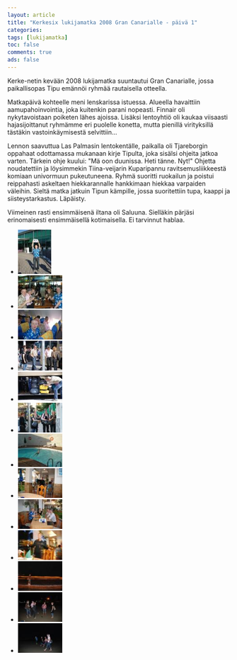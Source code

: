 ```yaml
---
layout: article 
title: "Kerkesix lukijamatka 2008 Gran Canarialle - päivä 1" 
categories: 
tags: [lukijamatka]
toc: false 
comments: true 
ads: false 
---
```


Kerke-netin kevään 2008 lukijamatka suuntautui Gran Canarialle, jossa
paikallisopas Tipu emännöi ryhmää rautaisella otteella.

Matkapäivä kohteelle meni lenskarissa istuessa. Alueella havaittiin
aamupahoinvointia, joka kuitenkin parani nopeasti. Finnair oli
nykytavoistaan poiketen lähes ajoissa. Lisäksi lentoyhtiö oli kaukaa
viisaasti hajasijoittanut ryhmämme eri puolelle konetta, mutta pienillä
virityksillä tästäkin vastoinkäymisestä selvittiin...

Lennon saavuttua Las Palmasin lentokentälle, paikalla oli Tjareborgin
oppahaat odottamassa mukanaan kirje Tipulta, joka sisälsi ohjeita jatkoa
varten. Tärkein ohje kuului: "Mä oon duunissa. Heti tänne. Nyt!" Ohjetta
noudatettiin ja löysimmekin Tiina-veijarin Kuparipannu
ravitsemusliikkeestä komiaan univormuun pukeutuneena. Ryhmä suoritti
ruokailun ja poistui reippahasti askeltaen hiekkarannalle hankkimaan
hiekkaa varpaiden väleihin. Sieltä matka jatkuin Tipun kämpille, jossa
suoritettiin tupa, kaappi ja siisteystarkastus. Läpäisty.

Viimeinen rasti ensimmäisenä iltana oli Saluuna. Sielläkin pärjäsi
erinomaisesti ensimmäisellä kotimaisella. Ei tarvinnut hablaa.

<div class="th-grid image-gallery" markdown="1">

-   [![](/images/kerkesix-lukijamatka-2008-paiva-1/Thumbnails/1.JPG)](/images/kerkesix-lukijamatka-2008-paiva-1/1.JPG)
-   [![](/images/kerkesix-lukijamatka-2008-paiva-1/Thumbnails/2.JPG)](/images/kerkesix-lukijamatka-2008-paiva-1/2.JPG)
-   [![](/images/kerkesix-lukijamatka-2008-paiva-1/Thumbnails/3.JPG)](/images/kerkesix-lukijamatka-2008-paiva-1/3.JPG)
-   [![](/images/kerkesix-lukijamatka-2008-paiva-1/Thumbnails/4.JPG)](/images/kerkesix-lukijamatka-2008-paiva-1/4.JPG)
-   [![](/images/kerkesix-lukijamatka-2008-paiva-1/Thumbnails/5.JPG)](/images/kerkesix-lukijamatka-2008-paiva-1/5.JPG)
-   [![](/images/kerkesix-lukijamatka-2008-paiva-1/Thumbnails/6.JPG)](/images/kerkesix-lukijamatka-2008-paiva-1/6.JPG)
-   [![](/images/kerkesix-lukijamatka-2008-paiva-1/Thumbnails/7.JPG)](/images/kerkesix-lukijamatka-2008-paiva-1/7.JPG)
-   [![](/images/kerkesix-lukijamatka-2008-paiva-1/Thumbnails/8.JPG)](/images/kerkesix-lukijamatka-2008-paiva-1/8.JPG)
-   [![](/images/kerkesix-lukijamatka-2008-paiva-1/Thumbnails/9.JPG)](/images/kerkesix-lukijamatka-2008-paiva-1/9.JPG)
-   [![](/images/kerkesix-lukijamatka-2008-paiva-1/Thumbnails/91.JPG)](/images/kerkesix-lukijamatka-2008-paiva-1/91.JPG)
-   [![](/images/kerkesix-lukijamatka-2008-paiva-1/Thumbnails/92.JPG)](/images/kerkesix-lukijamatka-2008-paiva-1/92.JPG)
-   [![](/images/kerkesix-lukijamatka-2008-paiva-1/Thumbnails/93.JPG)](/images/kerkesix-lukijamatka-2008-paiva-1/93.JPG)
-   [![](/images/kerkesix-lukijamatka-2008-paiva-1/Thumbnails/94.JPG)](/images/kerkesix-lukijamatka-2008-paiva-1/94.JPG)

</div>
